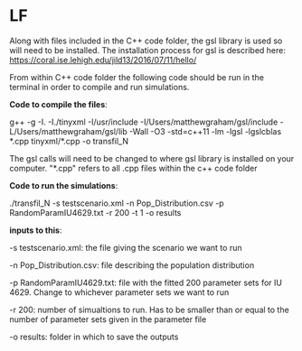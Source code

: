 # LF

Along with files included in the C++ code folder, the gsl library is used so will need to be installed. The installation process for gsl is described here: https://coral.ise.lehigh.edu/jild13/2016/07/11/hello/

From within C++ code folder the following code should be run in the terminal in order to compile and run simulations.

**Code to compile the files**:

g++ -g -I. -I./tinyxml -I/usr/include -I/Users/matthewgraham/gsl/include -L/Users/matthewgraham/gsl/lib -Wall -O3 -std=c++11 -lm -lgsl -lgslcblas \*.cpp tinyxml/\*.cpp -o transfil_N


The gsl calls will need to be changed to where gsl library is installed on your computer. "\*.cpp" refers to all .cpp files within the c++ code folder

**Code to run the simulations**:

./transfil_N -s testscenario.xml -n Pop_Distribution.csv -p RandomParamIU4629.txt -r 200 -t 1 -o results

**inputs to this**:

-s testscenario.xml: the file giving the scenario we want to run

-n Pop_Distribution.csv: file describing the population distribution

-p RandomParamIU4629.txt: file with the fitted 200 parameter sets for IU 4629. Change to whichever parameter sets we want to run

-r 200: number of simualtions to run. Has to be smaller than or equal to the number of parameter sets given in the parameter file

-o results: folder in which to save the outputs





